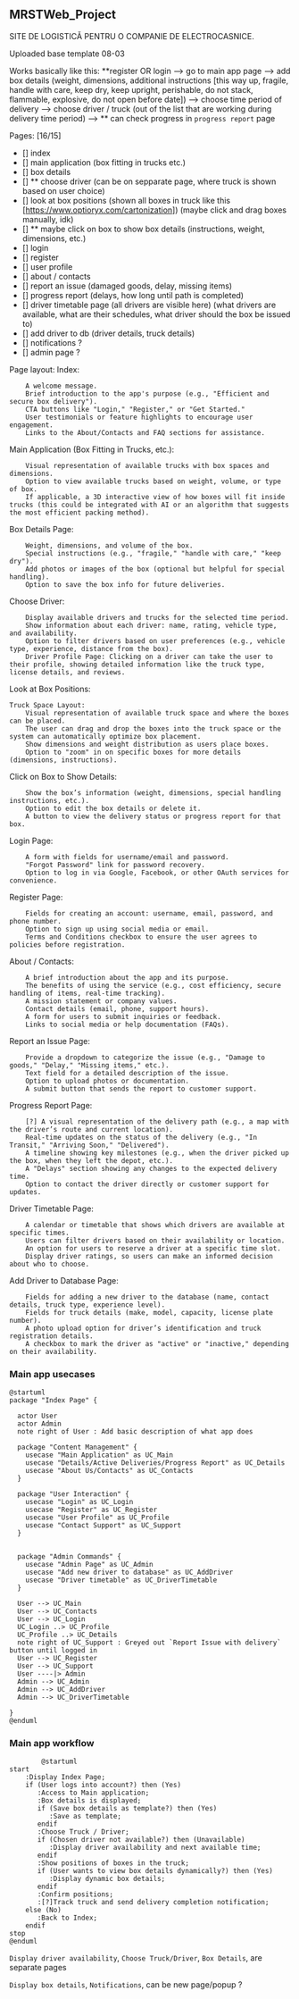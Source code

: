 ## MRSTWeb_Project
SITE DE LOGISTICĂ PENTRU O COMPANIE DE ELECTROCASNICE. 

Uploaded base template 08-03

Works basically like this:
**register OR login --> go to main app page --> add box details (weight, dimensions, additional instructions [this way up, fragile, handle with care, keep dry, keep upright, perishable, do not stack, flammable, explosive, do not open before date]) --> choose time period of delivery --> choose driver / truck (out of the list that are working during delivery time period) --> ** can check progress in `progress report` page

Pages: [16/15]
- [] index
- [] main application (box fitting in trucks etc.)
- [] box details
- [] ** choose driver (can be on sepparate page, where truck is shown based on user choice)
- [] look at box positions (shown all boxes in truck like this [https://www.optioryx.com/cartonization]) (maybe click and drag boxes manually, idk)
- [] ** maybe click on box to show box details (instructions, weight, dimensions, etc.)
- [] login
- [] register
- [] user profile
- [] about / contacts
- [] report an issue (damaged goods, delay, missing items)
- [] progress report (delays, how long until path is completed)
- [] driver timetable page (all drivers are visible here) (what drivers are available, what are their schedules, what driver should the box be issued to)
- [] add driver to db (driver details, truck details)
- [] notifications ?
- [] admin page ? 

Page layout:
Index:

        A welcome message.
        Brief introduction to the app's purpose (e.g., "Efficient and secure box delivery").
        CTA buttons like "Login," "Register," or "Get Started."
        User testimonials or feature highlights to encourage user engagement.
        Links to the About/Contacts and FAQ sections for assistance.

Main Application (Box Fitting in Trucks, etc.):

        Visual representation of available trucks with box spaces and dimensions.
        Option to view available trucks based on weight, volume, or type of box.
        If applicable, a 3D interactive view of how boxes will fit inside trucks (this could be integrated with AI or an algorithm that suggests the most efficient packing method).

Box Details Page:

        Weight, dimensions, and volume of the box.
        Special instructions (e.g., "fragile," "handle with care," "keep dry").
        Add photos or images of the box (optional but helpful for special handling).
        Option to save the box info for future deliveries.

Choose Driver:

        Display available drivers and trucks for the selected time period.
        Show information about each driver: name, rating, vehicle type, and availability.
        Option to filter drivers based on user preferences (e.g., vehicle type, experience, distance from the box).
        Driver Profile Page: Clicking on a driver can take the user to their profile, showing detailed information like the truck type, license details, and reviews.

Look at Box Positions:

    Truck Space Layout:
        Visual representation of available truck space and where the boxes can be placed.
        The user can drag and drop the boxes into the truck space or the system can automatically optimize box placement.
        Show dimensions and weight distribution as users place boxes.
        Option to "zoom" in on specific boxes for more details (dimensions, instructions).

Click on Box to Show Details:

        Show the box’s information (weight, dimensions, special handling instructions, etc.).
        Option to edit the box details or delete it.
        A button to view the delivery status or progress report for that box.

Login Page:

        A form with fields for username/email and password.
        "Forgot Password" link for password recovery.
        Option to log in via Google, Facebook, or other OAuth services for convenience.
        
Register Page:

        Fields for creating an account: username, email, password, and phone number.
        Option to sign up using social media or email.
        Terms and Conditions checkbox to ensure the user agrees to policies before registration.

About / Contacts:

        A brief introduction about the app and its purpose.
        The benefits of using the service (e.g., cost efficiency, secure handling of items, real-time tracking).
        A mission statement or company values.
        Contact details (email, phone, support hours).
        A form for users to submit inquiries or feedback.
        Links to social media or help documentation (FAQs).

Report an Issue Page:

        Provide a dropdown to categorize the issue (e.g., "Damage to goods," "Delay," "Missing items," etc.).
        Text field for a detailed description of the issue.
        Option to upload photos or documentation.
        A submit button that sends the report to customer support.

Progress Report Page:

        [?] A visual representation of the delivery path (e.g., a map with the driver’s route and current location).
        Real-time updates on the status of the delivery (e.g., "In Transit," "Arriving Soon," "Delivered").
        A timeline showing key milestones (e.g., when the driver picked up the box, when they left the depot, etc.).
        A "Delays" section showing any changes to the expected delivery time.
        Option to contact the driver directly or customer support for updates.

Driver Timetable Page:

        A calendar or timetable that shows which drivers are available at specific times.
        Users can filter drivers based on their availability or location.
        An option for users to reserve a driver at a specific time slot.
        Display driver ratings, so users can make an informed decision about who to choose.

Add Driver to Database Page:

        Fields for adding a new driver to the database (name, contact details, truck type, experience level).
        Fields for truck details (make, model, capacity, license plate number).
        A photo upload option for driver’s identification and truck registration details.
        A checkbox to mark the driver as "active" or "inactive," depending on their availability.


### Main app usecases

    @startuml
    package "Index Page" {
    
      actor User
      actor Admin
      note right of User : Add basic description of what app does
    
      package "Content Management" {
        usecase "Main Application" as UC_Main
        usecase "Details/Active Deliveries/Progress Report" as UC_Details
        usecase "About Us/Contacts" as UC_Contacts
      }
    
      package "User Interaction" {
        usecase "Login" as UC_Login
        usecase "Register" as UC_Register
        usecase "User Profile" as UC_Profile
        usecase "Contact Support" as UC_Support
      }
      
    
      package "Admin Commands" {
        usecase "Admin Page" as UC_Admin
        usecase "Add new driver to database" as UC_AddDriver
        usecase "Driver timetable" as UC_DriverTimetable
      }
      
      User --> UC_Main
      User --> UC_Contacts
      User --> UC_Login
      UC_Login ..> UC_Profile
      UC_Profile ..> UC_Details
      note right of UC_Support : Greyed out `Report Issue with delivery` button until logged in
      User --> UC_Register
      User --> UC_Support
      User ----|> Admin
      Admin --> UC_Admin
      Admin --> UC_AddDriver
      Admin --> UC_DriverTimetable
     
    }
    @enduml

### Main app workflow

            @startuml
    start
        :Display Index Page;
        if (User logs into account?) then (Yes)
           :Access to Main application;
           :Box details is displayed;
           if (Save box details as template?) then (Yes)
              :Save as template;
           endif
           :Choose Truck / Driver;
           if (Chosen driver not available?) then (Unavailable)
              :Display driver availability and next available time;
           endif
           :Show positions of boxes in the truck;
           if (User wants to view box details dynamically?) then (Yes)
              :Display dynamic box details;
           endif
           :Confirm positions;
           :[?]Track truck and send delivery completion notification;
        else (No)
           :Back to Index;
        endif
    stop
    @enduml

`Display driver availability`, `Choose Truck/Driver`, `Box Details`, are separate pages

`Display box details`, `Notifications`,  can be new page/popup ?
